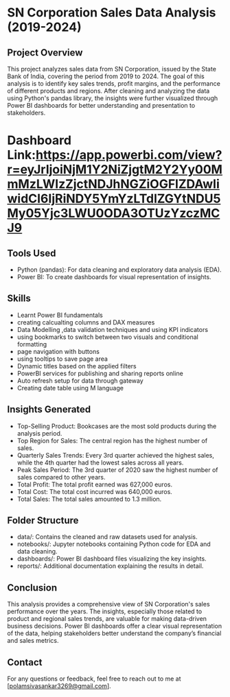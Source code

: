 
# SN Corporation Sales Data Analysis (2019-2024)

## Project Overview
This project analyzes sales data from SN Corporation, issued by the State Bank of India, covering the period from 2019 to 2024. The goal of this analysis is to identify key sales trends, profit margins, and the performance of different products and regions. After cleaning and analyzing the data using Python's pandas library, the insights were further visualized through Power BI dashboards for better understanding and presentation to stakeholders.

# Dashboard Link:https://app.powerbi.com/view?r=eyJrIjoiNjM1Y2NiZjgtM2Y2Yy00MmMzLWIzZjctNDJhNGZiOGFlZDAwIiwidCI6IjRiNDY5YmYzLTdlZGYtNDU5My05Yjc3LWU0ODA3OTUzYzczMCJ9

## Tools Used
* Python (pandas): For data cleaning and exploratory data analysis (EDA).
* Power BI: To create dashboards for visual representation of insights.
## Skills
* Learnt Power BI fundamentals
* creating calcualting columns and DAX measures
* Data Modelling ,data validation techniques and using KPI indicators
* using bookmarks to switch between two visuals and conditional formatting
* page navigation with buttons
* using tooltips to save page area
* Dynamic titles based on the applied filters
* PowerBI services for publishing and sharing reports online
* Auto refresh setup for data through gateway
* Creating date table using M language

## Insights Generated
* Top-Selling Product: Bookcases are the most sold products during the analysis period.
* Top Region for Sales: The central region has the highest number of sales.
* Quarterly Sales Trends: Every 3rd quarter achieved the highest sales, while the 4th quarter had the lowest sales across all years.
* Peak Sales Period: The 3rd quarter of 2020 saw the highest number of sales compared to other years.
* Total Profit: The total profit earned was 627,000 euros.
* Total Cost: The total cost incurred was 640,000 euros.
* Total Sales: The total sales amounted to 1.3 million.
## Folder Structure
* data/: Contains the cleaned and raw datasets used for analysis.
* notebooks/: Jupyter notebooks containing Python code for EDA and data cleaning.
* dashboards/: Power BI dashboard files visualizing the key insights.
* reports/: Additional documentation explaining the results in detail.
## Conclusion
This analysis provides a comprehensive view of SN Corporation's sales performance over the years. The insights, especially those related to product and regional sales trends, are valuable for making data-driven business decisions. Power BI dashboards offer a clear visual representation of the data, helping stakeholders better understand the company’s financial and sales metrics.

## Contact
For any questions or feedback, feel free to reach out to me at [polamsivasankar3269@gmail.com].  


